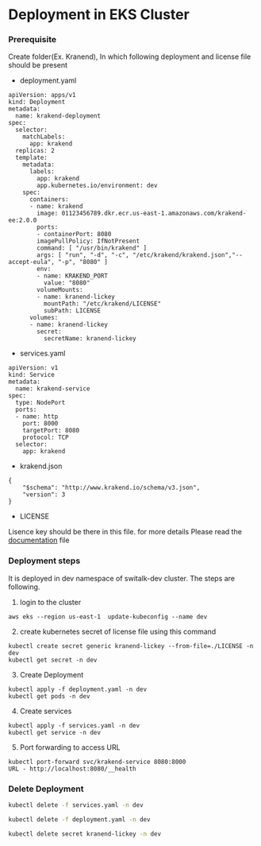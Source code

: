 # Deployment in EKS Cluster

### Prerequisite
Create folder(Ex. Kranend), In which following deployment and license file should be present
- deployment.yaml
```
apiVersion: apps/v1
kind: Deployment
metadata:
  name: krakend-deployment
spec:
  selector:
    matchLabels:
      app: krakend
  replicas: 2
  template:
    metadata:
      labels:
        app: krakend
        app.kubernetes.io/environment: dev
    spec:
      containers:
      - name: krakend
		image: 01123456789.dkr.ecr.us-east-1.amazonaws.com/krakend-ee:2.0.0        
        ports:
        - containerPort: 8080
        imagePullPolicy: IfNotPresent
        command: [ "/usr/bin/krakend" ]
        args: [ "run", "-d", "-c", "/etc/krakend/krakend.json","--accept-eula", "-p", "8080" ]
        env:
        - name: KRAKEND_PORT
          value: "8080"
        volumeMounts:
        - name: kranend-lickey
          mountPath: "/etc/krakend/LICENSE"
          subPath: LICENSE
      volumes:
      - name: kranend-lickey
        secret:
          secretName: kranend-lickey
```
- services.yaml
```
apiVersion: v1
kind: Service
metadata:
  name: krakend-service
spec:
  type: NodePort
  ports:
  - name: http
    port: 8000
    targetPort: 8080
    protocol: TCP
  selector:
    app: krakend
```
- krakend.json
```
{
    "$schema": "http://www.krakend.io/schema/v3.json",
    "version": 3
}
```
- LICENSE

Lisence key should be there in this file. for more details Please read the [documentation](https://www.krakend.io/docs/enterprise/overview/introduction/) file

### Deployment steps
It is deployed in dev namespace of switalk-dev cluster. The steps are following.

1. login to the cluster
```
aws eks --region us-east-1  update-kubeconfig --name dev
```
2. create kubernetes secret of license file using this command
```
kubectl create secret generic kranend-lickey --from-file=./LICENSE -n dev
kubectl get secret -n dev
```

3. Create Deployment
```
kubectl apply -f deployment.yaml -n dev
kubectl get pods -n dev
```

4. Create services
```
kubectl apply -f services.yaml -n dev
kubectl get service -n dev
```

5. Port forwarding to access URL
```
kubectl port-forward svc/krakend-service 8080:8000
URL - http://localhost:8080/__health
```

### Delete Deployment
```sh
kubectl delete -f services.yaml -n dev

kubectl delete -f deployment.yaml -n dev

kubectl delete secret kranend-lickey -n dev
```